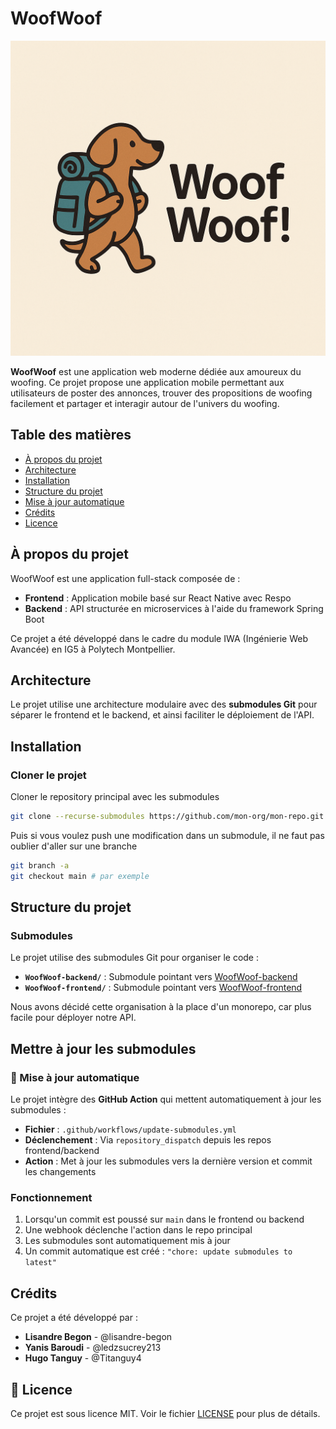 # WoofWoof

![alt text](logo.png)

**WoofWoof** est une application web moderne dédiée aux amoureux du woofing. Ce projet propose une application mobile permettant aux utilisateurs de poster des annonces, trouver des propositions de woofing facilement et partager et interagir autour de l'univers du woofing.

## Table des matières

- [À propos du projet](#à-propos-du-projet)
- [Architecture](#architecture)
- [Installation](#installation)
- [Structure du projet](#structure-du-projet)
- [Mise à jour automatique](#mise-à-jour-automatique)
- [Crédits](#crédits)
- [Licence](#licence)

## À propos du projet

WoofWoof est une application full-stack composée de :

- **Frontend** : Application mobile basé sur React Native avec Respo
- **Backend** : API structurée en microservices à l'aide du framework Spring Boot

Ce projet a été développé dans le cadre du module IWA (Ingénierie Web Avancée) en IG5 à Polytech Montpellier.

## Architecture

Le projet utilise une architecture modulaire avec des **submodules Git** pour séparer le frontend et le backend, et ainsi faciliter le déploiement de l'API.

## Installation

### Cloner le projet

Cloner le repository principal avec les submodules

```bash
git clone --recurse-submodules https://github.com/mon-org/mon-repo.git
```

Puis si vous voulez push une modification dans un submodule, il ne faut pas oublier d'aller sur une branche

```bash
git branch -a
git checkout main # par exemple
```

## Structure du projet

### Submodules

Le projet utilise des submodules Git pour organiser le code :

- **`WoofWoof-backend/`** : Submodule pointant vers [WoofWoof-backend](https://github.com/Titanguy4/WoofWoof-backend)
- **`WoofWoof-frontend/`** : Submodule pointant vers [WoofWoof-frontend](https://github.com/Titanguy4/WoofWoof-frontend)

Nous avons décidé cette organisation à la place d'un monorepo, car plus facile pour déployer notre API.

## Mettre à jour les submodules

### 🔄 Mise à jour automatique

Le projet intègre des **GitHub Action** qui mettent automatiquement à jour les submodules :

- **Fichier** : `.github/workflows/update-submodules.yml`
- **Déclenchement** : Via `repository_dispatch` depuis les repos frontend/backend
- **Action** : Met à jour les submodules vers la dernière version et commit les changements

### Fonctionnement

1. Lorsqu'un commit est poussé sur `main` dans le frontend ou backend
2. Une webhook déclenche l'action dans le repo principal
3. Les submodules sont automatiquement mis à jour
4. Un commit automatique est créé : `"chore: update submodules to latest"`

## Crédits

Ce projet a été développé par :

- **Lisandre Begon** - @lisandre-begon
- **Yanis Baroudi** - @ledzsucrey213
- **Hugo Tanguy** - @Titanguy4

## 📄 Licence

Ce projet est sous licence MIT. Voir le fichier [LICENSE](LICENSE) pour plus de détails.
